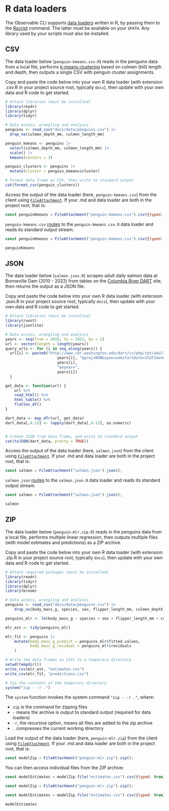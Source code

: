 # R data loaders

The Observable CLI supports [data loaders](../loaders) written in R, by passing them to the [Rscript](https://www.r-project.org/) command. The latter must be available on your `$PATH`. Any library used by your scripts must also be installed.

## CSV

The data loader below (`penguin-kmeans.csv.R`) reads in the penguins data from a local file, performs [k-means clustering](https://en.wikipedia.org/wiki/K-means_clustering) based on culmen (bill) length and depth, then outputs a single CSV with penguin cluster assignments.

Copy and paste the code below into your own R data loader (with extension .csv.R in your project source root, typically `docs`), then update with your own data and R code to get started.

```r
# Attach libraries (must be installed)
library(readr)
library(dplyr)
library(tidyr)

# Data access, wrangling and analysis
penguins <- read_csv("docs/data/penguins.csv") |> 
  drop_na(culmen_depth_mm, culmen_length_mm)

penguin_kmeans <- penguins |> 
  select(culmen_depth_mm, culmen_length_mm) |> 
  scale() |> 
  kmeans(centers = 3)

penguin_clusters <- penguins |> 
  mutate(cluster = penguin_kmeans$cluster)

# Format data frame as CSV, then write to standard output
cat(format_csv(penguin_clusters))
```

Access the output of the data loader (here, `penguin-kmeans.csv`) from the client using [`FileAttachment`](../javascript/files). If your .md and data loader are both in the project root, that is:

```js run=false
const penguinKmeans = FileAttachment("penguin-kmeans.csv").csv({typed: true});
```
`penguin-kmeans.csv` [routes](../loaders#routing) to the `penguin-kmeans.csv.R` data loader and reads its standard output stream.

<!-- For local testing of penguin-kmeans.csv.R only -->

```js echo=false run=false
const penguinKmeans = FileAttachment("penguin-kmeans.csv").csv({typed: true});
```

```js echo=false run=false
penguinKmeans
```

<!-- End local testing of penguin-kmeans.csv.R -->

## JSON

The data loader below (`salmon.json.R`) scrapes adult daily salmon data at Bonneville Dam (2010 - 2022) from tables on the [Columbia River DART](https://www.cbr.washington.edu/dart) site, then returns the output as a JSON file. 

Copy and paste the code below into your own R data loader (with extension .json.R in your project source root, typically `docs`), then update with your own data and R code to get started.

```r
# Attach libraries (must be installed)
library(rvest)
library(jsonlite)

# Data access, wrangling and analysis
years <- seq(from = 2010, to = 2022, by = 1)
url <- vector(length = length(years))
query_urls <- for (i in seq_along(years)) {
  url[i] <- paste0("http://www.cbr.washington.edu/dart/cs/php/rpt/adult_daily.php?sc=1&outputFormat=html&year=", 
                       years[i], "&proj=BON&span=no&startdate=1%2F1&enddate=12%2F31&run=&syear=", 
                       years[i], 
                       "&eyear=", 
                       years[i])
  }

get_data <- function(url) {
    url %>% 
    read_html() %>% 
    html_table() %>% 
    flatten_df()
}

dart_data <- map_dfr(url, get_data)
dart_data[,4:13] <- lapply(dart_data[,4:13], as.numeric)


# Create JSON from data frame, and write to standard output
cat(toJSON(dart_data, pretty = TRUE))
```

Access the output of the data loader (here, `salmon.json`) from the client using [`FileAttachment`](../javascript/files). If your .md and data loader are both in the project root, that is:

```js run=false
const salmon = FileAttachment("salmon.json").json();
```

`salmon.json` [routes](../loaders#routing) to the `salmon.json.R` data loader and reads its standard output stream.

<!-- For local testing of salmon.json.R only -->

```js echo=false run=false
const salmon = FileAttachment("salmon.json").json();
```

```js echo=false run=false
salmon
```

<!-- End local testing of salmon.json.R -->


## ZIP

The data loader below (`penguin-mlr.zip.R`) reads in the penguins data from a local file, performs multiple linear regression, then outputs multiple files (with model estimates and predictions) as a ZIP archive. 

Copy and paste the code below into your own R data loader (with extension .zip.R in your project source root, typically `docs`), then update with your own data and R code to get started.

```r
# Attach required packages (must be installed)
library(readr)
library(tidyr)
library(dplyr)
library(broom)

# Data access, wrangling and analysis
penguins <- read_csv("docs/data/penguins.csv") |> 
    drop_na(body_mass_g, species, sex, flipper_length_mm, culmen_depth_mm)

penguins_mlr <- lm(body_mass_g ~ species + sex + flipper_length_mm + culmen_depth_mm, data = penguins)

mlr_est <- tidy(penguins_mlr)

mlr_fit <- penguins |> 
    mutate(body_mass_g_predict = penguins_mlr$fitted.values,
           body_mass_g_residual = penguins_mlr$residuals
    )

# Write the data frames as CSVs to a temporary directory
setwd(tempdir())
write_csv(mlr_est, "estimates.csv")
write_csv(mlr_fit, "predictions.csv")

# Zip the contents of the temporary directory
system("zip - -r .")
```

The `system` function invokes the system command `"zip - -r ."`, where:
- `zip` is the command for zipping files
- `-` means the archive is output to standard output (required for data loaders)
- `-r`, the recursive option, means all files are added to the zip archive
- `.` compresses the current working directory

Load the output of the data loader (here, `penguin-mlr.zip`) from the client using [`FileAttachment`](../javascript/files). If your .md and data loader are both in the project root, that is:

```js run=false
const modelZip = FileAttachment("penguin-mlr.zip").zip();
```

You can then access individual files from the ZIP archive:

```js run=false
const modelEstimates = modelZip.file("estimates.csv").csv({typed: true});
```

<!-- For local testing of penguin-mlr.zip.R only -->

```js run=false echo=false
const modelZip = FileAttachment("penguin-mlr.zip").zip();
```

```js run=false echo=false
const modelEstimates = modelZip.file("estimates.csv").csv({typed: true});
```

```js run=false echo=false
modelEstimates
```

<!-- End local testing of penguin-mlr.zip.R -->